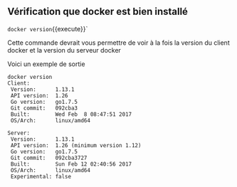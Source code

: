## Vérification que docker est bien installé

`
docker version
`{{execute}}`


Cette commande devrait vous permettre de voir à la fois la version du client docker et la version du serveur docker

Voici un exemple de sortie

```
docker version
Client:
 Version:      1.13.1
 API version:  1.26
 Go version:   go1.7.5
 Git commit:   092cba3
 Built:        Wed Feb  8 08:47:51 2017
 OS/Arch:      linux/amd64

Server:
 Version:      1.13.1
 API version:  1.26 (minimum version 1.12)
 Go version:   go1.7.5
 Git commit:   092cba3727
 Built:        Sun Feb 12 02:40:56 2017
 OS/Arch:      linux/amd64
 Experimental: false
```

